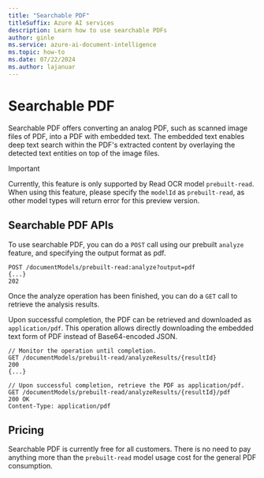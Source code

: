 ```yaml
---
title: "Searchable PDF"
titleSuffix: Azure AI services
description: Learn how to use searchable PDFs
author: ginle
ms.service: azure-ai-document-intelligence
ms.topic: how-to
ms.date: 07/22/2024
ms.author: lajanuar
---
```


# Searchable PDF

Searchable PDF offers converting an analog PDF, such as scanned image files of PDF, into a PDF with embedded text. The embedded text enables deep text search within the PDF's extracted content by overlaying the detected text entities on top of the image files.

 > [!IMPORTANT]
 > Currently, this feature is only supported by Read OCR model `prebuilt-read`. When using this feature, please specify the `modelId` as `prebuilt-read`, as other model types will return error for this preview version.

## Searchable PDF APIs

To use searchable PDF, you can do a `POST` call using our prebuilt `analyze` feature, and specifying the output format as pdf.

```
POST /documentModels/prebuilt-read:analyze?output=pdf
{...}
202
```

Once the analyze operation has been finished, you can do a `GET` call to retrieve the analysis results.

Upon successful completion, the PDF can be retrieved and downloaded as `application/pdf`. This operation allows directly downloading the embedded text form of PDF instead of Base64-encoded JSON.
```
// Monitor the operation until completion.
GET /documentModels/prebuilt-read/analyzeResults/{resultId}
200
{...}

// Upon successful completion, retrieve the PDF as application/pdf.
GET /documentModels/prebuilt-read/analyzeResults/{resultId}/pdf
200 OK
Content-Type: application/pdf
```

## Pricing

Searchable PDF is currently free for all customers. There is no need to pay anything more than the `prebuilt-read` model usage cost for the general PDF consumption.